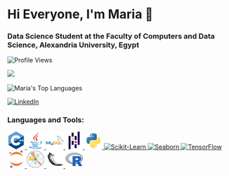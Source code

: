 # Hi Everyone, I'm Maria 👋
### Data Science Student at the Faculty of Computers and Data Science, Alexandria University, Egypt

<p align="left">
  <img src="https://komarev.com/ghpvc/?username=marianwar&label=Profile%20views&color=0e75b6&style=flat" alt="Profile Views" />
</p>
<p align="left">
  <img src="https://github-readme-stats.vercel.app/api?username=marianwar&show_icons=true&theme=synthwave&title_color=4b0082&text_color=292929&bg_color=ffffff&locale=en&rank_icon=github"/>
</p>
<p align="left">
<img src="https://github-readme-stats.vercel.app/api/top-langs?username=marianwar&show_icons=true&theme=synthwave&title_color=4b0082&text_color=292929&bg_color=ffffff&locale=en&layout=compact" alt="Maria's Top Languages" /</p>
  
<p align="left">
  <a href="https://linkedin.com/in/maria-anwar-483953265/" target="_blank">
    <img src="https://raw.githubusercontent.com/rahuldkjain/github-profile-readme-generator/master/src/images/icons/Social/linked-in-alt.svg" alt="LinkedIn" height="30" width="40" />
  </a>
<!--   <a href="mailto:mariaanwar2003@gmail.com" target="_blank">
    <img src="https://raw.githubusercontent.com/MariAnwar/MariAnwar/assets/139545911/3da322fb-3a39-4694-a7b1-623c621431af" alt="Gmail" height="30" width="40" />
  </a> -->
</p>

<h3 align="left">Languages and Tools:</h3>

<p align="left">
  <a href="https://www.w3schools.com/cpp/" target="_blank" rel="noreferrer">
    <img src="https://raw.githubusercontent.com/devicons/devicon/master/icons/cplusplus/cplusplus-original.svg" alt="C++" width="40" height="40"/>
  </a>
  <a href="https://www.java.com" target="_blank" rel="noreferrer">
    <img src="https://raw.githubusercontent.com/devicons/devicon/master/icons/java/java-original.svg" alt="Java" width="40" height="40"/>
  </a>
  <a href="https://www.mysql.com/" target="_blank" rel="noreferrer">
    <img src="https://raw.githubusercontent.com/devicons/devicon/master/icons/mysql/mysql-original-wordmark.svg" alt="MySQL" width="40" height="40"/>
  </a>
  <a href="https://pandas.pydata.org/" target="_blank" rel="noreferrer">
    <img src="https://raw.githubusercontent.com/devicons/devicon/2ae2a900d2f041da66e950e4d48052658d850630/icons/pandas/pandas-original.svg" alt="Pandas" width="40" height="40"/>
  </a>
  <a href="https://www.python.org" target="_blank" rel="noreferrer">
    <img src="https://raw.githubusercontent.com/devicons/devicon/master/icons/python/python-original.svg" alt="Python" width="40" height="40"/>
  </a>
  <a href="https://scikit-learn.org/" target="_blank" rel="noreferrer">
    <img src="https://upload.wikimedia.org/wikipedia/commons/0/05/Scikit_learn_logo_small.svg" alt="Scikit-Learn" width="40" height="40"/>
  </a>
  <a href="https://seaborn.pydata.org/" target="_blank" rel="noreferrer">
    <img src="https://seaborn.pydata.org/_images/logo-mark-lightbg.svg" alt="Seaborn" width="40" height="40"/>
  </a>
  <a href="https://www.tensorflow.org" target="_blank" rel="noreferrer">
    <img src="https://www.vectorlogo.zone/logos/tensorflow/tensorflow-icon.svg" alt="TensorFlow" width="40" height="40"/>
  </a>
  <a href="https://jupyter.org/" target="_blank" rel="noreferrer">
    <img src="https://raw.githubusercontent.com/devicons/devicon/master/icons/jupyter/jupyter-original.svg" alt="Jupyter" width="40" height="40"/>
  </a>
  <a href="https://matplotlib.org/" target="_blank" rel="noreferrer">
    <img src="https://raw.githubusercontent.com/devicons/devicon/master/icons/matplotlib/matplotlib-original.svg" alt="Matplotlib" width="40" height="40"/>
  </a>
  <a href="https://flask.palletsprojects.com/" target="_blank" rel="noreferrer">
    <img src="https://raw.githubusercontent.com/devicons/devicon/master/icons/flask/flask-original.svg" alt="Flask" width="40" height="40"/>
  </a>
  <a href="https://www.r-project.org/" target="_blank" rel="noreferrer">
    <img src="https://raw.githubusercontent.com/devicons/devicon/master/icons/r/r-original.svg" alt="R" width="40" height="40"/>
  </a>
</p>





<!---
MariAnwar/MariAnwar is a ✨ special ✨ repository because its `README.md` (this file) appears on your GitHub profile.
You can click the Preview link to take a look at your changes.
--->
